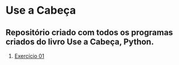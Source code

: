 # Use a Cabeça
Repositório criado com todos os programas criados do livro Use a Cabeça, Python.
---
1. [Exercício 01](https://github.com/joeywheelersam/use_cabeca/tree/master/exerc%C3%ADcio%201)
